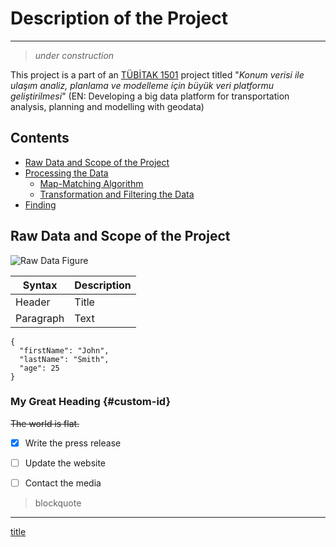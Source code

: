 # Description of the Project
---
> *under construction*


This project is a part of an [TÜBİTAK 1501](https://www.tubitak.gov.tr/en/funds/industry/national-support-programmes/content-1501-industrial-rd-projects-grant-programme) project titled "*Konum verisi ile ulaşım analiz, planlama ve modelleme için büyük veri platformu geliştirilmesi*" (EN: Developing a big data platform for transportation analysis, planning and modelling with geodata)

## Contents

- [Raw Data and Scope of the Project](#raw-data-and-scope-of-the-project)
- [Processing the Data](#process-data)
  - [Map-Matching Algorithm](#map-matching-algo)
  - [Transformation and Filtering the Data](#transformation-and-filtering)
- [Finding](#findings)


## Raw Data and Scope of the Project


![Raw Data Figure](https://github.com/kkocamaz/GPS_transport/tree/main/figs/readme/raw_data.png)


| Syntax | Description |
| ----------- | ----------- |
| Header | Title |
| Paragraph | Text |



```
{
  "firstName": "John",
  "lastName": "Smith",
  "age": 25
}
```

### My Great Heading {#custom-id}

~~The world is flat.~~

- [x] Write the press release
- [ ] Update the website
- [ ] Contact the media



> blockquote


---

[title](https://www.example.com)